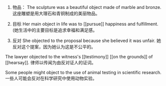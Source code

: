 1. 物品：
The sculpture was a beautiful object made of marble and bronze.
这座雕塑是用大理石和青铜制成的美丽物品。

2. 目标
Her main object in life was to [[pursue]] happiness and fulfillment.
(她生活中的主要目标是追求幸福和满足感。

3. 反对
She objected to the proposal because she believed it was unfair.
她反对这个提案，因为她认为这是不公平的。

The lawyer objected to the witness's [[testimony]] [[on the grounds]] of [[hearsay]].
律师以传闻为由反对证人的证词。

Some people might object to the use of animal testing in scientific research.
一些人可能会反对在科学研究中使用动物实验。
